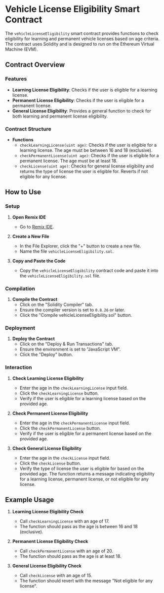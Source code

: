 # Vehicle License Eligibility Smart Contract

The `vehicleLicenseEligibility` smart contract provides functions to check eligibility for learning and permanent vehicle licenses based on age criteria. The contract uses Solidity and is designed to run on the Ethereum Virtual Machine (EVM).

## Contract Overview

### Features

- **Learning License Eligibility**: Checks if the user is eligible for a learning license.
- **Permanent License Eligibility**: Checks if the user is eligible for a permanent license.
- **General License Eligibility**: Provides a general function to check for both learning and permanent license eligibility.

### Contract Structure

- **Functions**
  - `checkLearningLicense(uint age)`: Checks if the user is eligible for a learning license. The age must be between 16 and 18 (exclusive).
  - `checkPermanentLicense(uint age)`: Checks if the user is eligible for a permanent license. The age must be at least 18.
  - `checkLicense(uint age)`: Checks for general license eligibility and returns the type of license the user is eligible for. Reverts if not eligible for any license.

## How to Use

### Setup

1. **Open Remix IDE**
   - Go to [Remix IDE](https://remix.ethereum.org/).

2. **Create a New File**
   - In the File Explorer, click the "+" button to create a new file.
   - Name the file `vehicleLicenseEligibility.sol`.

3. **Copy and Paste the Code**
   - Copy the `vehicleLicenseEligibility` contract code and paste it into the `vehicleLicenseEligibility.sol` file.

### Compilation

1. **Compile the Contract**
   - Click on the "Solidity Compiler" tab.
   - Ensure the compiler version is set to `0.8.26` or later.
   - Click the "Compile vehicleLicenseEligibility.sol" button.

### Deployment

1. **Deploy the Contract**
   - Click on the "Deploy & Run Transactions" tab.
   - Ensure the environment is set to "JavaScript VM".
   - Click the "Deploy" button.

### Interaction

1. **Check Learning License Eligibility**
   - Enter the age in the `checkLearningLicense` input field.
   - Click the `checkLearningLicense` button.
   - Verify if the user is eligible for a learning license based on the provided age.

2. **Check Permanent License Eligibility**
   - Enter the age in the `checkPermanentLicense` input field.
   - Click the `checkPermanentLicense` button.
   - Verify if the user is eligible for a permanent license based on the provided age.

3. **Check General License Eligibility**
   - Enter the age in the `checkLicense` input field.
   - Click the `checkLicense` button.
   - Verify the type of license the user is eligible for based on the provided age. The function returns a message indicating eligibility for a learning license, permanent license, or not eligible for any license.

## Example Usage

1. **Learning License Eligibility Check**
   - Call `checkLearningLicense` with an age of 17.
   - The function should pass as the age is between 16 and 18 (exclusive).

2. **Permanent License Eligibility Check**
   - Call `checkPermanentLicense` with an age of 20.
   - The function should pass as the age is at least 18.

3. **General License Eligibility Check**
   - Call `checkLicense` with an age of 15.
   - The function should revert with the message "Not eligible for any license".
